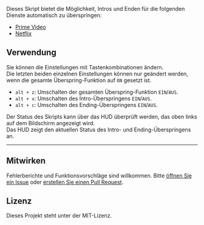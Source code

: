 Dieses Skript bietet die Möglichkeit, Intros und Enden für die folgenden Dienste automatisch zu überspringen:

- [Prime Video](https://amazon.co.jp/gp/video/storefront)
- [Netflix](https://netflix.com)

## Verwendung

Sie können die Einstellungen mit Tastenkombinationen ändern.  
Die letzten beiden einzelnen Einstellungen können nur geändert werden, wenn die gesamte Überspring-Funktion auf `ON` gesetzt ist.

- `alt + z`: Umschalten der gesamten Überspring-Funktion `EIN`/`AUS`.
- `alt + x`: Umschalten des Intro-Überspringens `EIN`/`AUS`.
- `alt + c`: Umschalten des Ending-Überspringens `EIN`/`AUS`.

Der Status des Skripts kann über das HUD überprüft werden, das oben links auf dem Bildschirm angezeigt wird.  
Das HUD zeigt den aktuellen Status des Intro- und Ending-Überspringens an.

---

## Mitwirken

Fehlerberichte und Funktionsvorschläge sind willkommen. Bitte [öffnen Sie ein Issue](https://github.com/yossy17/stream-skipper/issues) oder [erstellen Sie einen Pull Request](https://github.com/yossy17/stream-skipper/pulls).

## Lizenz

Dieses Projekt steht unter der MIT-Lizenz.
